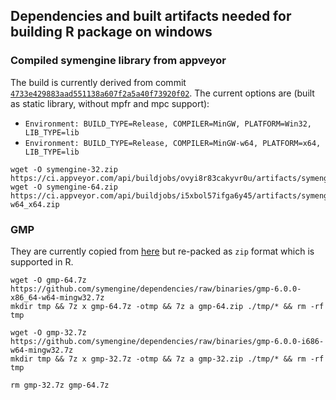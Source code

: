 
## Dependencies and built artifacts needed for building R package on windows

### Compiled symengine library from appveyor

The build is currently derived from commit [`4733e429883aad551138a607f2a5a40f73920f02`](https://github.com/symengine/symengine/tree/4733e429883aad551138a607f2a5a40f73920f02).
The current options are (built as static library, without mpfr and mpc support):
  - `Environment: BUILD_TYPE=Release, COMPILER=MinGW, PLATFORM=Win32, LIB_TYPE=lib`
  - `Environment: BUILD_TYPE=Release, COMPILER=MinGW-w64, PLATFORM=x64, LIB_TYPE=lib`

```
wget -O symengine-32.zip https://ci.appveyor.com/api/buildjobs/ovyi8r83cakyvr0u/artifacts/symengine_MinGW_Win32.zip
wget -O symengine-64.zip https://ci.appveyor.com/api/buildjobs/i5xbol57ifga6y45/artifacts/symengine_MinGW-w64_x64.zip
```


### GMP

They are currently copied from [here](https://github.com/symengine/dependencies/tree/binaries)
but re-packed as `zip` format which is supported in R.

```
wget -O gmp-64.7z https://github.com/symengine/dependencies/raw/binaries/gmp-6.0.0-x86_64-w64-mingw32.7z
mkdir tmp && 7z x gmp-64.7z -otmp && 7z a gmp-64.zip ./tmp/* && rm -rf tmp

wget -O gmp-32.7z https://github.com/symengine/dependencies/raw/binaries/gmp-6.0.0-i686-w64-mingw32.7z
mkdir tmp && 7z x gmp-32.7z -otmp && 7z a gmp-32.zip ./tmp/* && rm -rf tmp

rm gmp-32.7z gmp-64.7z
```

